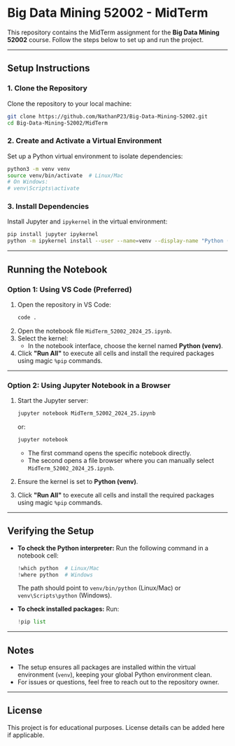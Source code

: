 # Big Data Mining 52002 - MidTerm

This repository contains the MidTerm assignment for the **Big Data Mining 52002** course. Follow the steps below to set up and run the project.

---

## Setup Instructions

### 1. Clone the Repository
Clone the repository to your local machine:
```bash
git clone https://github.com/NathanP23/Big-Data-Mining-52002.git
cd Big-Data-Mining-52002/MidTerm
```

### 2. Create and Activate a Virtual Environment
Set up a Python virtual environment to isolate dependencies:
```bash
python3 -m venv venv
source venv/bin/activate  # Linux/Mac
# On Windows:
# venv\Scripts\activate
```

### 3. Install Dependencies
Install Jupyter and `ipykernel` in the virtual environment:
```bash
pip install jupyter ipykernel
python -m ipykernel install --user --name=venv --display-name "Python (venv)"
```

---

## Running the Notebook

### Option 1: Using VS Code (Preferred)
1. Open the repository in VS Code:
   ```bash
   code .
   ```
2. Open the notebook file `MidTerm_52002_2024_25.ipynb`.
3. Select the kernel:
   - In the notebook interface, choose the kernel named **Python (venv)**.
4. Click **"Run All"** to execute all cells and install the required packages using magic `%pip` commands.

---

### Option 2: Using Jupyter Notebook in a Browser
1. Start the Jupyter server:
   ```bash
   jupyter notebook MidTerm_52002_2024_25.ipynb
   ```
   or:
   ```bash
   jupyter notebook
   ```
   - The first command opens the specific notebook directly.
   - The second opens a file browser where you can manually select `MidTerm_52002_2024_25.ipynb`.

2. Ensure the kernel is set to **Python (venv)**.
3. Click **"Run All"** to execute all cells and install the required packages using magic `%pip` commands.

---

## Verifying the Setup
- **To check the Python interpreter:**
  Run the following command in a notebook cell:
  ```python
  !which python  # Linux/Mac
  !where python  # Windows
  ```
  The path should point to `venv/bin/python` (Linux/Mac) or `venv\Scripts\python` (Windows).

- **To check installed packages:**
  Run:
  ```python
  !pip list
  ```

---

## Notes
- The setup ensures all packages are installed within the virtual environment (`venv`), keeping your global Python environment clean.
- For issues or questions, feel free to reach out to the repository owner.

---

## License
This project is for educational purposes. License details can be added here if applicable.